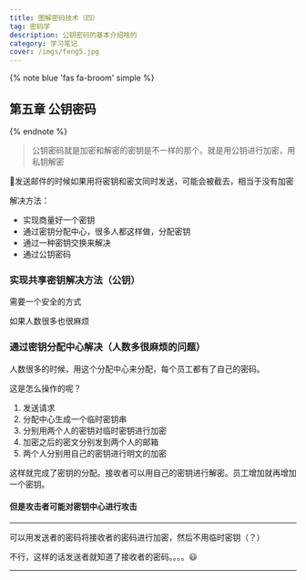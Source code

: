 ```yaml
---
title: 图解密码技术（四）
tag: 密码学
description: 公钥密码的基本介绍啥的
category: 学习笔记
cover: /imgs/feng5.jpg
---
```




{% note blue 'fas fa-broom' simple %}

## 第五章 公钥密码

{% endnote %}

> 公钥密码就是加密和解密的密钥是不一样的那个。就是用公钥进行加密，用私钥解密



🤔发送邮件的时候如果用将密钥和密文同时发送，可能会被截去，相当于没有加密

解决方法：

* 实现商量好一个密钥
* 通过密钥分配中心，很多人都这样做，分配密钥
* 通过一种密钥交换来解决
* 通过公钥密码



### 实现共享密钥解决方法（公钥）

需要一个安全的方式

如果人数很多也很麻烦



### 通过密钥分配中心解决（人数多很麻烦的问题）

人数很多的时候，用这个分配中心来分配，每个员工都有了自己的密码。

这是怎么操作的呢？

1.  发送请求
2. 分配中心生成一个临时密钥串
3. 分别用两个人的密钥对临时密钥进行加密
4. 加密之后的密文分别发到两个人的邮箱
5. 两个人分别用自己的密钥进行明文的加密

这样就完成了密钥的分配。接收者可以用自己的密钥进行解密。员工增加就再增加一个密钥。

#### 但是攻击者可能对密钥中心进行攻击



---

可以用发送者的密码将接收者的密码进行加密，然后不用临时密钥（？）

不行，这样的话发送者就知道了接收者的密码。。。。😃

---

